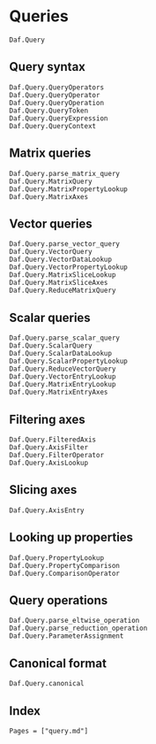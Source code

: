 # Queries

```@docs
Daf.Query
```

## Query syntax

```@docs
Daf.Query.QueryOperators
Daf.Query.QueryOperator
Daf.Query.QueryOperation
Daf.Query.QueryToken
Daf.Query.QueryExpression
Daf.Query.QueryContext
```

## Matrix queries

```@docs
Daf.Query.parse_matrix_query
Daf.Query.MatrixQuery
Daf.Query.MatrixPropertyLookup
Daf.Query.MatrixAxes
```

## Vector queries

```@docs
Daf.Query.parse_vector_query
Daf.Query.VectorQuery
Daf.Query.VectorDataLookup
Daf.Query.VectorPropertyLookup
Daf.Query.MatrixSliceLookup
Daf.Query.MatrixSliceAxes
Daf.Query.ReduceMatrixQuery
```

## Scalar queries

```@docs
Daf.Query.parse_scalar_query
Daf.Query.ScalarQuery
Daf.Query.ScalarDataLookup
Daf.Query.ScalarPropertyLookup
Daf.Query.ReduceVectorQuery
Daf.Query.VectorEntryLookup
Daf.Query.MatrixEntryLookup
Daf.Query.MatrixEntryAxes
```

## Filtering axes

```@docs
Daf.Query.FilteredAxis
Daf.Query.AxisFilter
Daf.Query.FilterOperator
Daf.Query.AxisLookup
```

## Slicing axes

```@docs
Daf.Query.AxisEntry
```

## Looking up properties

```@docs
Daf.Query.PropertyLookup
Daf.Query.PropertyComparison
Daf.Query.ComparisonOperator
```

## Query operations

```@docs
Daf.Query.parse_eltwise_operation
Daf.Query.parse_reduction_operation
Daf.Query.ParameterAssignment
```

## Canonical format

```@docs
Daf.Query.canonical
```

## Index

```@index
Pages = ["query.md"]
```
